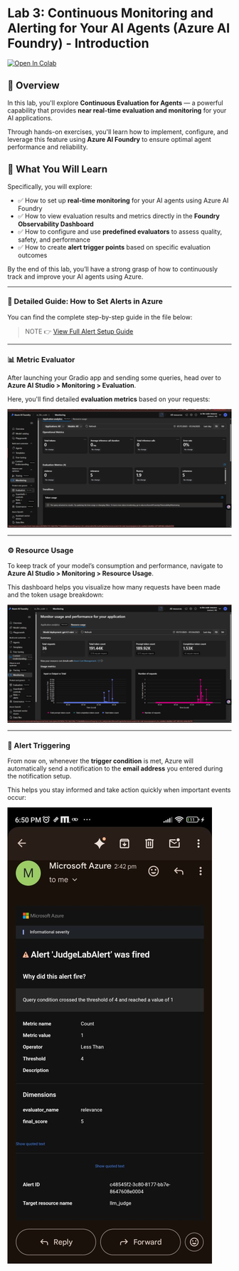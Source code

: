 # Lab 3: Continuous Monitoring and Alerting for Your AI Agents (Azure AI Foundry) - Introduction

[![Open In Colab](https://colab.research.google.com/assets/colab-badge.svg)](https://colab.research.google.com/github/sachin0034/hands_on_AI_introduction_to_AI_evaluations-4038348/blob/main/Lab-3%28Continuous_monitoring_alerting_and_monitoring_your_AI_agents%29/Continuously_Evaluate_your_AI_agents_Azure_AI_Foundry.ipynb)


## 🧠 Overview

In this lab, you'll explore **Continuous Evaluation for Agents** — a powerful capability that provides **near real-time evaluation and monitoring** for your AI applications. 

Through hands-on exercises, you'll learn how to implement, configure, and leverage this feature using **Azure AI Foundry** to ensure optimal agent performance and reliability.

## 📘 What You Will Learn

Specifically, you will explore:

- ✅ How to set up **real-time monitoring** for your AI agents using Azure AI Foundry
- ✅ How to view evaluation results and metrics directly in the **Foundry Observability Dashboard**
- ✅ How to configure and use **predefined evaluators** to assess quality, safety, and performance
- ✅ How to create **alert trigger points** based on specific evaluation outcomes

By the end of this lab, you’ll have a strong grasp of how to continuously track and improve your AI agents using Azure.

---

### 📘 Detailed Guide: How to Set Alerts in Azure

You can find the complete step-by-step guide in the file below:

> NOTE 👉 [View Full Alert Setup Guide](./How%20to%20Set%20Alert%20ReadMe/Readme.md)

---

### 📊 Metric Evaluator

After launching your Gradio app and sending some queries, head over to  
**Azure AI Studio > Monitoring > Evaluation**.

Here, you'll find detailed **evaluation metrics** based on your requests:

![Metric Evaluator](./images/img-1.png)

---

### ⚙️ Resource Usage

To keep track of your model’s consumption and performance, navigate to  
**Azure AI Studio > Monitoring > Resource Usage**.

This dashboard helps you visualize how many requests have been made and the token usage breakdown:

![Resource Usage](./images/img-2.png)

---

### 🚨 Alert Triggering

From now on, whenever the **trigger condition** is met, Azure will automatically send a notification to the **email address** you entered during the notification setup.

This helps you stay informed and take action quickly when important events occur:
  
![Alert Triggered - View 2](./images/result.jpg)


